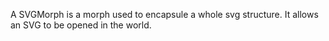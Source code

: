 A SVGMorph is a morph used to encapsule a whole svg structure. It allows an SVG to be opened in the world.